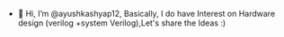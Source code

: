 
- 👋 Hi, I’m @ayushkashyap12, Basically, I do have Interest on Hardware design (verilog +system Verilog),Let's share the  Ideas :)

<!---
ayushkashyap12/ayushkashyap12 is a ✨ special ✨ repository because its `README.md` (this file) appears on your GitHub profile.
You can click the Preview link to take a look at your changes.
--->
